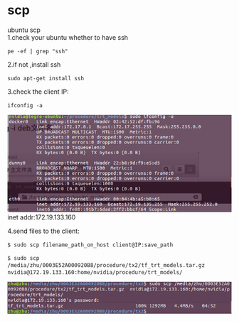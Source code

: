 # scp
ubuntu scp<br>
1.check your ubuntu whether to have ssh<br>
```
pe -ef | grep "ssh"
```

2.if not ,install ssh<br>
```
sudo apt-get install ssh
```

3.check the client IP:<br>

```
ifconfig -a
```

![image](https://github.com/zhucheng725/scp/blob/master/client.png)<br>
inet addr:172.19.133.160<br>

4.send files to the client:<br>
```
$ sudo scp filename_path_on_host client@IP:save_path
```

```
$ sudo scp /media/zhu/0003E52A000920B8/procedure/tx2/tf_trt_models.tar.gz    nvidia@172.19.133.160:home/nvidia/procedure/trt_models/
```
![image](https://github.com/zhucheng725/scp/blob/master/host.png)<br>
